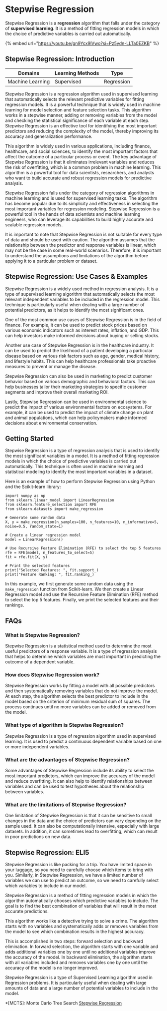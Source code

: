 # Stepwise Regression

Stepwise Regression is a **regression** algorithm that falls under the category of **supervised learning**. It is a method of fitting regression models in which the choice of predictive variables is carried out automatically.

{% embed url="https://youtu.be/gn9Ycx9lVwo?si=Pz5ydn-LLTa0EZKB" %}

## Stepwise Regression: Introduction

| Domains          | Learning Methods | Type       |
| ---------------- | ---------------- | ---------- |
| Machine Learning | Supervised       | Regression |

Stepwise Regression is a regression algorithm used in supervised learning that automatically selects the relevant predictive variables for fitting regression models. It is a powerful technique that is widely used in machine learning for model selection and feature selection tasks. This algorithm works in a stepwise manner, adding or removing variables from the model and checking the statistical significance of each variable at each step. Stepwise Regression is an effective tool for identifying the most important predictors and reducing the complexity of the model, thereby improving its accuracy and generalization performance.

This algorithm is widely used in various applications, including finance, healthcare, and social sciences, to identify the most important factors that affect the outcome of a particular process or event. The key advantage of Stepwise Regression is that it eliminates irrelevant variables and reduces the risk of overfitting, which is a common problem in machine learning. This algorithm is a powerful tool for data scientists, researchers, and analysts who want to build accurate and robust regression models for predictive analysis.

Stepwise Regression falls under the category of regression algorithms in machine learning and is used for supervised learning tasks. The algorithm has become popular due to its simplicity and effectiveness in selecting the most important variables for regression modeling. Stepwise Regression is a powerful tool in the hands of data scientists and machine learning engineers, who can leverage its capabilities to build highly accurate and scalable regression models.

It is important to note that Stepwise Regression is not suitable for every type of data and should be used with caution. The algorithm assumes that the relationship between the predictor and response variables is linear, which may not be the case in some real-world scenarios. Therefore, it is important to understand the assumptions and limitations of the algorithm before applying it to a particular problem or dataset.

## Stepwise Regression: Use Cases & Examples

Stepwise Regression is a widely used method in regression analysis. It is a type of supervised learning algorithm that automatically selects the most relevant independent variables to be included in the regression model. This technique is particularly useful when dealing with a large number of potential predictors, as it helps to identify the most significant ones.

One of the most common use cases of Stepwise Regression is in the field of finance. For example, it can be used to predict stock prices based on various economic indicators such as interest rates, inflation, and GDP. This can help investors make informed decisions about buying or selling stocks.

Another use case of Stepwise Regression is in the healthcare industry. It can be used to predict the likelihood of a patient developing a particular disease based on various risk factors such as age, gender, medical history, and lifestyle habits. This can help healthcare professionals take proactive measures to prevent or manage the disease.

Stepwise Regression can also be used in marketing to predict customer behavior based on various demographic and behavioral factors. This can help businesses tailor their marketing strategies to specific customer segments and improve their overall marketing ROI.

Lastly, Stepwise Regression can be used in environmental science to predict the impact of various environmental factors on ecosystems. For example, it can be used to predict the impact of climate change on plant and animal populations, which can help policymakers make informed decisions about environmental conservation.

## Getting Started

Stepwise Regression is a type of regression analysis that is used to identify the most significant variables in a model. It is a method of fitting regression models in which the choice of predictive variables is carried out automatically. This technique is often used in machine learning and statistical modeling to identify the most important variables in a dataset.

Here is an example of how to perform Stepwise Regression using Python and the Scikit-learn library:

```
import numpy as np
from sklearn.linear_model import LinearRegression
from sklearn.feature_selection import RFE
from sklearn.datasets import make_regression

# Generate some random data
X, y = make_regression(n_samples=100, n_features=10, n_informative=5, noise=0.5, random_state=1)

# Create a linear regression model
model = LinearRegression()

# Use Recursive Feature Elimination (RFE) to select the top 5 features
rfe = RFE(model, n_features_to_select=5)
fit = rfe.fit(X, y)

# Print the selected features
print("Selected Features: ", fit.support_)
print("Feature Ranking: ", fit.ranking_)

```

In this example, we first generate some random data using the `make_regression` function from Scikit-learn. We then create a Linear Regression model and use the Recursive Feature Elimination (RFE) method to select the top 5 features. Finally, we print the selected features and their rankings.

## FAQs

### What is Stepwise Regression?

Stepwise Regression is a statistical method used to determine the most useful predictors of a response variable. It is a type of regression analysis that helps to determine which variables are most important in predicting the outcome of a dependent variable.

### How does Stepwise Regression work?

Stepwise Regression works by fitting a model with all possible predictors and then systematically removing variables that do not improve the model. At each step, the algorithm selects the best predictor to include in the model based on the criterion of minimum residual sum of squares. The process continues until no more variables can be added or removed from the model.

### What type of algorithm is Stepwise Regression?

Stepwise Regression is a type of regression algorithm used in supervised learning. It is used to predict a continuous dependent variable based on one or more independent variables.

### What are the advantages of Stepwise Regression?

Some advantages of Stepwise Regression include its ability to select the most important predictors, which can improve the accuracy of the model and reduce overfitting. It can also help to identify relationships between variables and can be used to test hypotheses about the relationship between variables.

### What are the limitations of Stepwise Regression?

One limitation of Stepwise Regression is that it can be sensitive to small changes in the data and the choice of predictors can vary depending on the sample used. It can also be computationally intensive, especially with large datasets. In addition, it can sometimes lead to overfitting, which can result in poor predictions on new data.

## Stepwise Regression: ELI5

Stepwise Regression is like packing for a trip. You have limited space in your luggage, so you need to carefully choose which items to bring with you. Similarly, in Stepwise Regression, we have a limited number of variables we can use to predict an outcome, so we need to carefully select which variables to include in our model.

Stepwise Regression is a method of fitting regression models in which the algorithm automatically chooses which predictive variables to include. The goal is to find the best combination of variables that will result in the most accurate predictions.

This algorithm works like a detective trying to solve a crime. The algorithm starts with no variables and systematically adds or removes variables from the model to see which combination results in the highest accuracy.

This is accomplished in two steps: forward selection and backward elimination. In forward selection, the algorithm starts with one variable and adds additional variables one by one until no additional variables improve the accuracy of the model. In backward elimination, the algorithm starts with all variables included and removes variables one by one until the accuracy of the model is no longer improved.

Stepwise Regression is a type of Supervised Learning algorithm used in Regression problems. It is particularly useful when dealing with large amounts of data and a large number of potential variables to include in the model.

\*\[MCTS]: Monte Carlo Tree Search [Stepwise Regression](https://serp.ai/stepwise-regression/)
